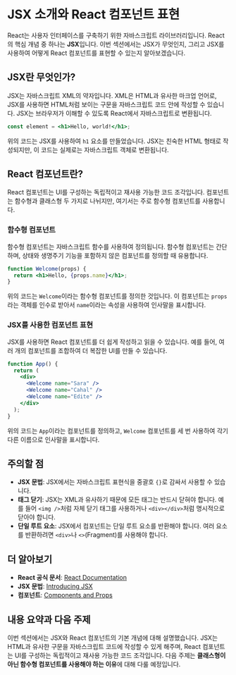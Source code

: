 # JSX 소개와 React 컴포넌트 표현

React는 사용자 인터페이스를 구축하기 위한 자바스크립트 라이브러리입니다. React의 핵심 개념 중 하나는 **JSX**입니다. 이번 섹션에서는 JSX가 무엇인지, 그리고 JSX를 사용하여 어떻게 React 컴포넌트를 표현할 수 있는지 알아보겠습니다.

## JSX란 무엇인가?

JSX는 자바스크립트 XML의 약자입니다. XML은 HTML과 유사한 마크업 언어로, JSX를 사용하면 HTML처럼 보이는 구문을 자바스크립트 코드 안에 작성할 수 있습니다. JSX는 브라우저가 이해할 수 있도록 React에서 자바스크립트로 변환됩니다.

```jsx
const element = <h1>Hello, world!</h1>;
```

위의 코드는 JSX를 사용하여 `h1` 요소를 만들었습니다. JSX는 친숙한 HTML 형태로 작성되지만, 이 코드는 실제로는 자바스크립트 객체로 변환됩니다.

## React 컴포넌트란?

React 컴포넌트는 UI를 구성하는 독립적이고 재사용 가능한 코드 조각입니다. 컴포넌트는 함수형과 클래스형 두 가지로 나뉘지만, 여기서는 주로 함수형 컴포넌트를 사용합니다.

### 함수형 컴포넌트

함수형 컴포넌트는 자바스크립트 함수를 사용하여 정의됩니다. 함수형 컴포넌트는 간단하며, 상태와 생명주기 기능을 포함하지 않은 컴포넌트를 정의할 때 유용합니다.

```jsx
function Welcome(props) {
  return <h1>Hello, {props.name}</h1>;
}
```

위의 코드는 `Welcome`이라는 함수형 컴포넌트를 정의한 것입니다. 이 컴포넌트는 `props`라는 객체를 인수로 받아서 `name`이라는 속성을 사용하여 인사말을 표시합니다.

### JSX를 사용한 컴포넌트 표현

JSX를 사용하면 React 컴포넌트를 더 쉽게 작성하고 읽을 수 있습니다. 예를 들어, 여러 개의 컴포넌트를 조합하여 더 복잡한 UI를 만들 수 있습니다.

```jsx
function App() {
  return (
    <div>
      <Welcome name="Sara" />
      <Welcome name="Cahal" />
      <Welcome name="Edite" />
    </div>
  );
}
```

위의 코드는 `App`이라는 컴포넌트를 정의하고, `Welcome` 컴포넌트를 세 번 사용하여 각기 다른 이름으로 인사말을 표시합니다.

## 주의할 점

- **JSX 문법**: JSX에서는 자바스크립트 표현식을 중괄호 `{}`로 감싸서 사용할 수 있습니다.
- **태그 닫기**: JSX는 XML과 유사하기 때문에 모든 태그는 반드시 닫혀야 합니다. 예를 들어 `<img />`처럼 자체 닫기 태그를 사용하거나 `<div></div>`처럼 명시적으로 닫아야 합니다.
- **단일 루트 요소**: JSX에서 컴포넌트는 단일 루트 요소를 반환해야 합니다. 여러 요소를 반환하려면 `<div>`나 `<>`(Fragment)를 사용해야 합니다.

## 더 알아보기

- **React 공식 문서**: [React Documentation](https://react.dev)
- **JSX 문법**: [Introducing JSX](https://react.dev)
- **컴포넌트**: [Components and Props](https://react.dev)

## 내용 요약과 다음 주제

이번 섹션에서는 JSX와 React 컴포넌트의 기본 개념에 대해 설명했습니다. JSX는 HTML과 유사한 구문을 자바스크립트 코드에 작성할 수 있게 해주며, React 컴포넌트는 UI를 구성하는 독립적이고 재사용 가능한 코드 조각입니다. 다음 주제는 **클래스형이 아닌 함수형 컴포넌트를 사용해야 하는 이유**에 대해 다룰 예정입니다.
